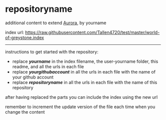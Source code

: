 # repositoryname
additional content to extend [Aurora](https://aurorabuilder.com/), by yourname

index url: https://raw.githubusercontent.com/Tallen4720/test/master/world-of-greystone.index

---

instructions to get started with the repository:

- replace ***yourname*** in the index filename, the user-yourname folder, this readme, and all the urls in each file
- replace ***yourgithubaccount*** in all the urls in each file with the name of your github account
- replace ***repositoryname*** in all the urls in each file with the name of this repository

after having replaced the parts you can include the index using the new url

remember to increment the update version of the file each time when you change the content
